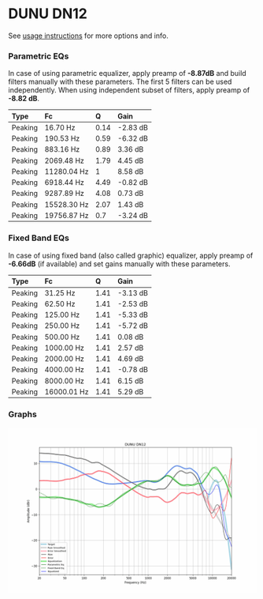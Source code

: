 # DUNU DN12
See [usage instructions](https://github.com/jaakkopasanen/AutoEq#usage) for more options and info.

### Parametric EQs
In case of using parametric equalizer, apply preamp of **-8.87dB** and build filters manually
with these parameters. The first 5 filters can be used independently.
When using independent subset of filters, apply preamp of **-8.82 dB**.

| Type    | Fc          |    Q | Gain     |
|:--------|:------------|:-----|:---------|
| Peaking | 16.70 Hz    | 0.14 | -2.83 dB |
| Peaking | 190.53 Hz   | 0.59 | -6.32 dB |
| Peaking | 883.16 Hz   | 0.89 | 3.36 dB  |
| Peaking | 2069.48 Hz  | 1.79 | 4.45 dB  |
| Peaking | 11280.04 Hz | 1    | 8.58 dB  |
| Peaking | 6918.44 Hz  | 4.49 | -0.82 dB |
| Peaking | 9287.89 Hz  | 4.08 | 0.73 dB  |
| Peaking | 15528.30 Hz | 2.07 | 1.43 dB  |
| Peaking | 19756.87 Hz | 0.7  | -3.24 dB |

### Fixed Band EQs
In case of using fixed band (also called graphic) equalizer, apply preamp of **-6.66dB**
(if available) and set gains manually with these parameters.

| Type    | Fc          |    Q | Gain     |
|:--------|:------------|:-----|:---------|
| Peaking | 31.25 Hz    | 1.41 | -3.13 dB |
| Peaking | 62.50 Hz    | 1.41 | -2.53 dB |
| Peaking | 125.00 Hz   | 1.41 | -5.33 dB |
| Peaking | 250.00 Hz   | 1.41 | -5.72 dB |
| Peaking | 500.00 Hz   | 1.41 | 0.08 dB  |
| Peaking | 1000.00 Hz  | 1.41 | 2.57 dB  |
| Peaking | 2000.00 Hz  | 1.41 | 4.69 dB  |
| Peaking | 4000.00 Hz  | 1.41 | -0.78 dB |
| Peaking | 8000.00 Hz  | 1.41 | 6.15 dB  |
| Peaking | 16000.01 Hz | 1.41 | 5.29 dB  |

### Graphs
![](./DUNU%20DN12.png)